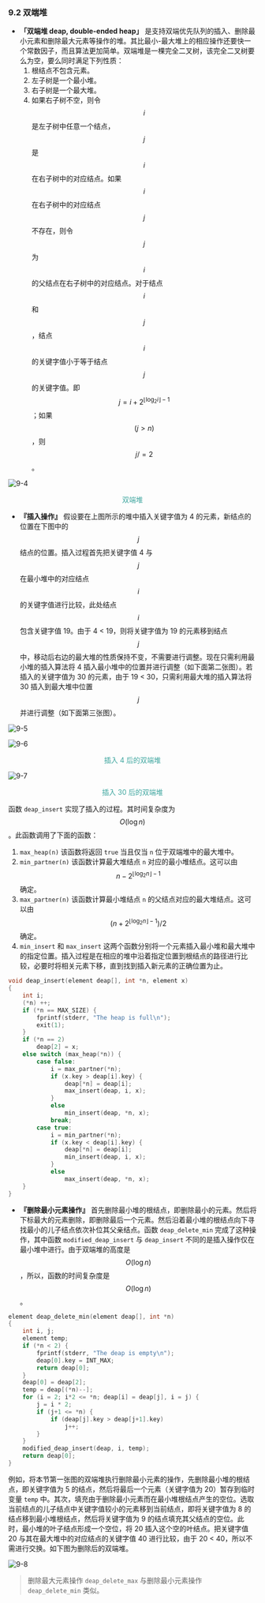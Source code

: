 ### 9.2 双端堆

- **「双端堆 deap, double-ended heap」** 是支持双端优先队列的插入、删除最小元素和删除最大元素等操作的堆。其比最小-最大堆上的相应操作还要快一个常数因子，而且算法更加简单。双端堆是一棵完全二叉树，该完全二叉树要么为空，要么同时满足下列性质：
  1. 根结点不包含元素。
  2. 左子树是一个最小堆。
  3. 右子树是一个最大堆。
  4. 如果右子树不空，则令 $$i$$ 是左子树中任意一个结点，$$j$$ 是 $$i$$ 在右子树中的对应结点。如果 $$i$$ 在右子树中的对应结点 $$j$$ 不存在，则令 $$j$$ 为 $$i$$ 的父结点在右子树中的对应结点。对于结点 $$i$$ 和 $$j$$，结点 $$i$$ 的关键字值小于等于结点 $$j$$ 的关键字值。即 $$j = i + 2^{\lfloor \log_2i\rfloor -1}$$；如果 $$(j > n)$$，则 $$j /= 2$$。

![9-4](res/9-4.svg)

<div align="center">
    <p style="color:#3ea69f">
    双端堆
    </p>
</div>

- **『插入操作』** 假设要在上图所示的堆中插入关键字值为 4 的元素，新结点的位置在下图中的 $$j$$ 结点的位置。插入过程首先把关键字值 4 与 $$j$$ 在最小堆中的对应结点 $$i$$ 的关键字值进行比较，此处结点 $$i$$ 包含关键字值 19。由于 4 < 19，则将关键字值为 19 的元素移到结点 $$j$$ 中，移动后右边的最大堆的性质保持不变，不需要进行调整。现在只需利用最小堆的插入算法将 4 插入最小堆中的位置并进行调整（如下面第二张图）。若插入的关键字值为 30 的元素，由于 19 < 30，只需利用最大堆的插入算法将 30 插入到最大堆中位置 $$j$$ 并进行调整（如下面第三张图）。

![9-5](res/9-5.svg)

![9-6](res/9-6.svg)

<div align="center">
    <p style="color:#3ea69f">
    插入 4 后的双端堆
    </p>
</div>

![9-7](res/9-7.svg)

<div align="center">
    <p style="color:#3ea69f">
    插入 30 后的双端堆
    </p>
</div>

函数 `deap_insert` 实现了插入的过程。其时间复杂度为 $$O(\log n)$$。此函数调用了下面的函数：

1. `max_heap(n)` 该函数将返回 `true` 当且仅当 `n` 位于双端堆中的最大堆中。
2. `min_partner(n)` 该函数计算最大堆结点 `n` 对应的最小堆结点。这可以由 $$n-2^{\lfloor \log_2n\rfloor -1}$$ 确定。
3. `max_partner(n)` 该函数计算最小堆结点 `n` 的父结点对应的最大堆结点。这可以由 $$(n+2^{\lfloor \log_2n\rfloor -1})/2$$ 确定。
4. `min_insert` 和 `max_insert` 这两个函数分别将一个元素插入最小堆和最大堆中的指定位置。插入过程是在相应的堆中沿着指定位置到根结点的路径进行比较，必要时将相关元素下移，直到找到插入新元素的正确位置为止。

```c++
void deap_insert(element deap[], int *n, element x)
{
    int i;
    (*n) ++;
    if (*n == MAX_SIZE) {
        fprintf(stderr, "The heap is full\n");
        exit(1);
    }
    if (*n == 2)
        deap[2] = x;
    else switch (max_heap(*n)) {
        case false:
            i = max_partner(*n);
            if (x.key > deap[i].key) {
                deap[*n] = deap[i];
                max_insert(deap, i, x);
            }
            else
                min_insert(deap, *n, x);
            break;
        case true:
            i = min_partner(*n);
            if (x.key < deap[i].key) {
                deap[*n] = deap[i];
                min_insert(deap, i, x);
            }
            else
                max_insert(deap, *n, x);
    }
}
```

- **『删除最小元素操作』** 首先删除最小堆的根结点，即删除最小的元素。然后将下标最大的元素删除，即删除最后一个元素。然后沿着最小堆的根结点向下寻找最小的儿子结点依次补位其父亲结点。函数 `deap_delete_min` 完成了这种操作，其中函数 `modified_deap_insert` 与 `deap_insert` 不同的是插入操作仅在最小堆中进行。由于双端堆的高度是 $$O(\log n)$$，所以，函数的时间复杂度是 $$O(\log n)$$。

```c++
element deap_delete_min(element deap[], int *n)
{
    int i, j;
    element temp;
    if (*n < 2) {
        fprintf(stderr, "The deap is empty\n");
        deap[0].key = INT_MAX;
        return deap[0];
    }
    deap[0] = deap[2];
    temp = deap[(*n)--];
    for (i = 2; i*2 <= *n; deap[i] = deap[j], i = j) {
        j = i * 2;
        if (j+1 <= *n) {
            if (deap[j].key > deap[j+1].key)
                j++;
        }
    }
    modified_deap_insert(deap, i, temp);
    return deap[0];
}
```

例如，将本节第一张图的双端堆执行删除最小元素的操作，先删除最小堆的根结点，即关键字值为 5 的结点，然后将最后一个元素（关键字值为 20）暂存到临时变量 `temp` 中。其次，填充由于删除最小元素而在最小堆根结点产生的空位。选取当前结点的儿子结点中关键字值较小的元素移到当前结点，即将关键字值为 8 的结点移到最小堆根结点，然后将关键字值为 9 的结点填充其父结点的空位。此时，最小堆的叶子结点形成一个空位，将 20 插入这个空的叶结点。把关键字值 20 与其在最大堆中的对应结点的关键字值 40 进行比较，由于 20 < 40，所以不需进行交换。如下图为删除后的双端堆。

![9-8](res/9-8.svg)

> 删除最大元素操作 `deap_delete_max` 与删除最小元素操作 `deap_delete_min` 类似。
